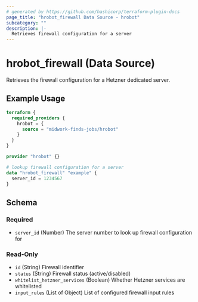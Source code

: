 ```yaml
---
# generated by https://github.com/hashicorp/terraform-plugin-docs
page_title: "hrobot_firewall Data Source - hrobot"
subcategory: ""
description: |-
  Retrieves firewall configuration for a server
---
```


# hrobot_firewall (Data Source)

Retrieves the firewall configuration for a Hetzner dedicated server.

## Example Usage

```terraform
terraform {
  required_providers {
    hrobot = {
      source = "midwork-finds-jobs/hrobot"
    }
  }
}

provider "hrobot" {}

# lookup firewall configuration for a server
data "hrobot_firewall" "example" {
  server_id = 1234567
}
```

<!-- schema generated by tfplugindocs -->
## Schema

### Required

- `server_id` (Number) The server number to look up firewall configuration for

### Read-Only

- `id` (String) Firewall identifier
- `status` (String) Firewall status (active/disabled)
- `whitelist_hetzner_services` (Boolean) Whether Hetzner services are whitelisted
- `input_rules` (List of Object) List of configured firewall input rules
